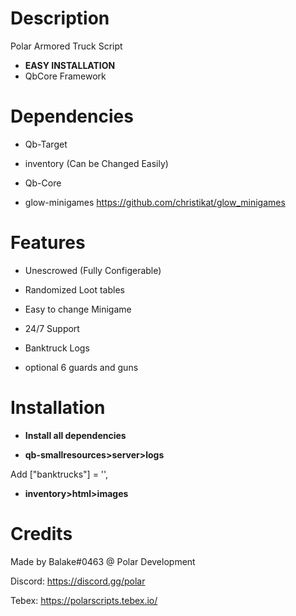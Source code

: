 # Description
Polar Armored Truck Script
* **EASY INSTALLATION**
* QbCore Framework



# Dependencies

-  Qb-Target

-  inventory (Can be Changed Easily)

-  Qb-Core

-  glow-minigames 
https://github.com/christikat/glow_minigames



# Features

+ Unescrowed (Fully Configerable)

+ Randomized Loot tables

+ Easy to change Minigame

+ 24/7 Support

+ Banktruck Logs

+ optional 6 guards and guns


# Installation

* **Install all dependencies**

* **qb-smallresources>server>logs**

Add ["banktrucks"] = '',

* **inventory>html>images**




# Credits
Made by Balake#0463 @ Polar Development

Discord: https://discord.gg/polar

Tebex: https://polarscripts.tebex.io/